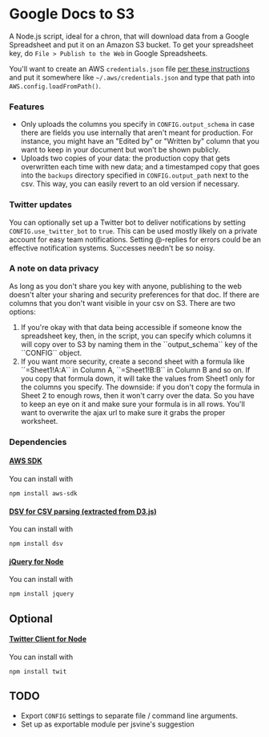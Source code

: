 # Google Docs to S3

A Node.js script, ideal for a chron, that will download data from a Google Spreadsheet and put it on an Amazon S3 bucket. To get your spreadsheet key, do `File > Publish to the Web` in Google Spreadsheets.

You'll want to create an AWS `credentials.json` file [per these instructions](http://docs.aws.amazon.com/AWSJavaScriptSDK/guide/configuring.html) and put it somewhere like `~/.aws/credentials.json` and type that path into ``AWS.config.loadFromPath()``.

### Features
* Only uploads the columns you specify in ``CONFIG.output_schema`` in case there are fields you use internally that aren't meant for production. For instance, you might have an "Edited by" or "Written by" column that you want to keep in your document but won't be shown publicly.
* Uploads two copies of your data: the production copy that gets overwritten each time with new data; and a timestamped copy that goes into the ``backups`` directory specified in ``CONFIG.output_path`` next to the csv. This way, you can easily revert to an old version if necessary.

### Twitter updates
You can optionally set up a Twitter bot to deliver notifications by setting ``CONFIG.use_twitter_bot`` to ``true``. This can be used mostly likely on a private account for easy team notifications. Setting @-replies for errors could be an effective notification systems. Successes needn't be so noisy.

### A note on data privacy
As long as you don't share you key with anyone, publishing to the web doesn't alter your sharing and security preferences for that doc. If there are columns that you don't want visible in your csv on S3. There are two options:

<ol>
  <li>If you're okay with that data being accessible if someone know the spreadsheet key, then, in the script, you can specify which columns it will copy over to S3 by naming them in the ``output_schema`` key of the ``CONFIG`` object.</li>
  <li>If you want more security, create a second sheet with a formula like ``=Sheet1!A:A`` in Column A, ``=Sheet1!B:B`` in Column B and so on. If you copy that formula down, it will take the values from Sheet1 only for the columns you specify. The downside: if you don't copy the formula in Sheet 2 to enough rows, then it won't carry over the data. So you have to keep an eye on it and make sure your formula is in all rows. You'll want to overwrite the ajax url to make sure it grabs the proper worksheet.</li>
</ol>

### Dependencies

#### [AWS SDK](http://aws.amazon.com/sdkfornodejs/)
You can install with
````
npm install aws-sdk
````

#### [DSV for CSV parsing (extracted from D3.js)](https://github.com/mbostock/dsv)
You can install with
````
npm install dsv
````

#### [jQuery for Node](https://github.com/coolaj86/node-jquery)
You can install with
````
npm install jquery
````

## Optional
#### [Twitter Client for Node](https://github.com/ttezel/twit)
You can install with
````
npm install twit
````

## TODO

* Export ``CONFIG`` settings to separate file / command line arguments.
* Set up as exportable module per jsvine's suggestion
